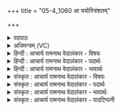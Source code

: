 +++
title = "05-4_1060 आ ययोस्त्रिंशतम्"

+++
<details><summary>पदपाठः</summary>

आ꣢। य꣡योः꣢꣯। त्रि꣣ꣳश꣡त꣢म्। त꣡ना꣢꣯। स꣣ह꣡स्रा꣢णि। च꣣। द꣡द्म꣢꣯हे। त꣡र꣢꣯त्। सः। म꣣न्दी꣢। धा꣣वति। १०६०।
</details>

<details><summary>अधिमन्त्रम् (VC)</summary>

- पवमानः सोमः
- अवत्सारः काश्यपः
- गायत्री
- षड्जः
</details>

<details><summary>हिन्दी : आचार्य रामनाथ वेदालंकार - विषयः</summary>

आगे पुनः आत्मा और मन का ही विषय वर्णित है।
</details>

<details><summary>हिन्दी : आचार्य रामनाथ वेदालंकार - पदार्थः</summary>

पदार्थान्वयभाषाः -  (ययोः) दोषों का ध्वंस करनेवाले और बहुत से लाभों को देनेवाले जिन आत्मा और मन के (त्रिंशतम्) तीस (च) और (सहस्राणि) हजारों (तना) विस्तीर्ण ऐश्वर्य, हम (आदद्महे) ग्रहण कर लेते हैं, उन ऐश्वर्यों से (सः मन्दी) वह स्तोता (धावति) स्वयं को धो लेता है और (तरत्) शोक को तर जाता है, अर्थात् मुक्ति पा लेता है ॥ आत्मा और मन के तीस ऐश्वर्य इस प्रकार हैं—८ योगाङ्ग, २ अभ्यास-वैराग्य, १ प्रणवजप, १ वशीकार, १ अध्यात्मप्रसाद, ३ तप, स्वाध्याय, ईश्वर-प्रणिधान, ४ वृत्तियाँ—मैत्री, करुणा, मुदिता और उपेक्षा, ८ अणिमा आदि सिद्धियाँ, १ विवेकख्याति, १ कैवल्य। अनेक सहस्र ऐश्वर्य उन्हीं के महिमारूप हैं। आत्मा और मन को शुद्ध करके तथा उनका यथोचित उपयोग करके उपासक अगणित ऐश्वर्य प्राप्त कर सकता है, यह तात्पर्य है ॥४॥
</details>

<details><summary>हिन्दी : आचार्य रामनाथ वेदालंकार - भावार्थः</summary>

भावार्थभाषाः -  केवल भौतिक धन ही धन नहीं है,प्रत्युत उसकी अपेक्षा अधिक महान् धन आध्यात्मिक धन है,जिसे पाने के लिए मनुष्यों को यत्न करना चाहिए ॥४॥
</details>

<details><summary>संस्कृत : आचार्य रामनाथ वेदालंकार - विषयः</summary>

अथ पुनरपि तमेव विषयमाह।
</details>

<details><summary>संस्कृत : आचार्य रामनाथ वेदालंकार - पदार्थः</summary>

पदार्थान्वयभाषाः -  (ययोः) ध्वस्रयोः दोषध्वंसकयोः पुरुषन्त्योः बहुदानयोः आत्ममनसोः (त्रिंशतम्) त्रिंशत्संख्याकानि (सहस्राणि) बहुसहस्राणि (च तना) विस्तृतानि ऐश्वर्याणि। [तना इति धननामसु पठितम्। निघं० २।१०।] वयम् (आदद्महे) गृह्णीमहे, तैः ऐश्वर्यैः (सः मन्दी) असौ स्तोता (धावति) स्वात्मानं प्रक्षालयति, (तरत्) तरति च शोकम्, मुक्तो भवतीत्यर्थः ॥ आत्ममनसोः त्रिंशद् ऐश्वर्याणि तावदेवम्—८ योगाङ्गानि, २ अभ्यासवैराग्ये, १. प्रणवजपः, १ वशीकारः, १ अध्यात्मप्रसादः, ३ तपः- स्वाध्यायेश्वरप्रणिधानानि, ४ वृत्तयः मैत्रीकरुणामुदितोपेक्षाः, ८ अणिमाद्याः सिद्धयः, १ विवेकख्यातिः, १ कैवल्यम्। अनेकसहस्राण्यैश्वर्याणि तु एतेषामेव महिमानः। आत्ममनसोः शोधनेन यथोचितोपयोगेन चागणि—तान्यैश्वर्याणि लब्धुं शक्नोत्युपासक इति तात्पर्यम् ॥४॥
</details>

<details><summary>संस्कृत : आचार्य रामनाथ वेदालंकार - भावार्थः</summary>

भावार्थभाषाः -  केवलं भौतिकं धनमेव धनं नास्ति,प्रत्युत तदपेक्षया सुमहत्तरं धनमाध्यात्मिकं धनं विद्यते,यस्य प्राप्त्यै मनुष्यैर्यत्नो विधेयः ॥४॥
</details>

<details><summary>संस्कृत : आचार्य रामनाथ वेदालंकार - पादटिप्पनी</summary>

टिप्पणी:   १. ऋ० ९।५८।४।
</details>